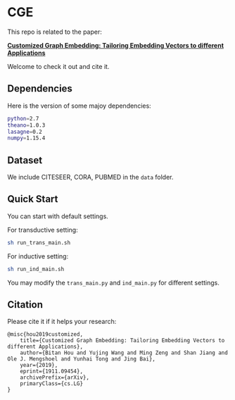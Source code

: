 # CGE
This repo is related to the paper:

[**Customized Graph Embedding: Tailoring Embedding Vectors to different Applications**](https://arxiv.org/pdf/1911.09454v3.pdf)

Welcome to check it out and cite it.

## Dependencies
Here is the version of some majoy dependencies:
```bash
python=2.7
theano=1.0.3
lasagne=0.2
numpy=1.15.4
```

## Dataset
We include CITESEER, CORA, PUBMED in the `data` folder.

## Quick Start
You can start with default settings.

For transductive setting:
```bash
sh run_trans_main.sh
```
For inductive setting:
```bash
sh run_ind_main.sh
```

You may modify the `trans_main.py` and `ind_main.py` for different settings.

## Citation
Please cite it if it helps your research:

    @misc{hou2019customized,
        title={Customized Graph Embedding: Tailoring Embedding Vectors to different Applications},
        author={Bitan Hou and Yujing Wang and Ming Zeng and Shan Jiang and Ole J. Mengshoel and Yunhai Tong and Jing Bai},
        year={2019},
        eprint={1911.09454},
        archivePrefix={arXiv},
        primaryClass={cs.LG}
    }
